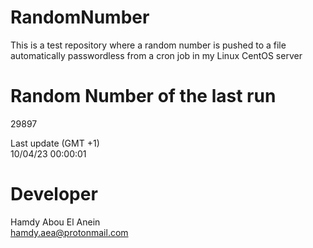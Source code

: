 # RandomNumber    
This is a test repository where a random number is pushed to a file automatically passwordless from a cron job in my Linux CentOS server    
# Random Number of the last run   
29897
      
Last update (GMT +1)    
10/04/23 00:00:01
# Developer    
Hamdy Abou El Anein   
hamdy.aea@protonmail.com
